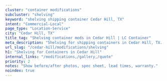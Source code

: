 ```yaml
---
cluster: "container modifications"
subcluster: "shelving"
keyword: "shelving shipping container Cedar Hill, TX"
intent: "Commercial-Local"
page_type: "Location-Service"
city: "Cedar Hill, TX"
title_tag: "Shelving container mods in Cedar Hill | LC Container"
meta_description: "Shelving for shipping containers in Cedar Hill, TX. Local fabrication & pro install. LC Container — Since 2003. Get a quote."
url_slug: "/cedar-hill/modifications/shelving"
h1: "Shelving for Containers in Cedar Hill"
internal_links: "/modifications,/gallery,/quote"
priority: 2
notes: "Show before/after photos, spec sheet, lead times, warranty."
noindex: true
---
```


<!-- TODO: Add unique city/inventory copy, images, and internal links here. -->
